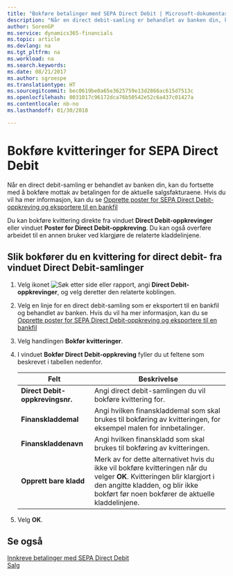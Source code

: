 ```yaml
---
title: "Bokføre betalinger med SEPA Direct Debit | Microsoft-dokumentasjon"
description: "Når en direct debit-samling er behandlet av banken din, kan du fortsette med å bokføre mottak av betalingen for de aktuelle salgsfakturaene."
author: SorenGP
ms.service: dynamics365-financials
ms.topic: article
ms.devlang: na
ms.tgt_pltfrm: na
ms.workload: na
ms.search.keywords: 
ms.date: 08/21/2017
ms.author: sgroespe
ms.translationtype: HT
ms.sourcegitcommit: bec0619be0a65e3625759e13d2866ac615d7513c
ms.openlocfilehash: 0031017c96172dca76b50542e52c6a437c01427a
ms.contentlocale: nb-no
ms.lasthandoff: 01/30/2018

---
```

# <a name="post-sepa-direct-debit-payment-receipts"></a>Bokføre kvitteringer for SEPA Direct Debit
Når en direct debit-samling er behandlet av banken din, kan du fortsette med å bokføre mottak av betalingen for de aktuelle salgsfakturaene. Hvis du vil ha mer informasjon, kan du se [Opprette poster for SEPA Direct Debit-oppkreving og eksportere til en bankfil](finance-how-create-sepa-direct-debit-collection-entries-export-bank-file.md)  

Du kan bokføre kvittering direkte fra vinduet **Direct Debit\-oppkrevinger** eller vinduet **Poster for Direct Debit-oppkreving**. Du kan også overføre arbeidet til en annen bruker ved klargjøre de relaterte kladdelinjene.  

## <a name="to-post-a-direct-debit-payment-receipt-from-the-direct-debit-collections-window"></a>Slik bokfører du en kvittering for direct debit- fra vinduet Direct Debit-samlinger  
1. Velg ikonet ![Søk etter side eller rapport](media/ui-search/search_small.png "Søk etter side eller rapport"), angi **Direct Debit-oppkrevinger**, og velg deretter den relaterte koblingen.  
2. Velg en linje for en direct debit-samling som er eksportert til en bankfil og behandlet av banken. Hvis du vil ha mer informasjon, kan du se [Opprette poster for SEPA Direct Debit-oppkreving og eksportere til en bankfil](finance-how-create-sepa-direct-debit-collection-entries-export-bank-file.md)  
3. Velg handlingen **Bokfør kvitteringer**.  
4. I vinduet **Bokfør Direct Debit\-oppkreving** fyller du ut feltene som beskrevet i tabellen nedenfor.  

    |Felt|Beskrivelse|  
    |---------------------------------|---------------------------------------|  
    |**Direct Debit-oppkrevingsnr.**|Angi direct debit-samlingen du vil bokføre kvittering for.|  
    |**Finanskladdemal**|Angi hvilken finanskladdemal som skal brukes til bokføring av kvitteringen, for eksempel malen for innbetalinger.|  
    |**Finanskladdenavn**|Angi hvilken finanskladd som skal brukes til bokføring av kvitteringen.|  
    |**Opprett bare kladd**|Merk av for dette alternativet hvis du ikke vil bokføre kvitteringen når du velger **OK**. Kvitteringen blir klargjort i den angitte kladden, og blir ikke bokført før noen bokfører de aktuelle kladdelinjene.|  

5. Velg **OK**.  

## <a name="see-also"></a>Se også  
 [Innkreve betalinger med SEPA Direct Debit](finance-collect-payments-with-sepa-direct-debit.md)   
 [Salg](sales-manage-sales.md)

